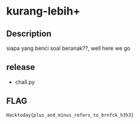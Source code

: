 # kurang-lebih+

## Description

siapa yang benci soal beranak??, well here we go

## release 

- chall.py

## FLAG
`Hacktoday{plus_and_m1nus_refers_to_brnfck_h3h3}`
